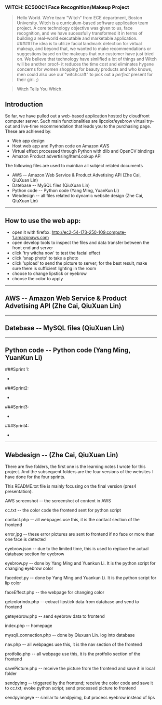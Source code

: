 ### WITCH: EC500C1 Face Recognition/Makeup Project

> Hello World. We're team "Witch" from ECE department, Boston University.
Witch is a curriculum-based software application team project. A core technology objective was given to us, face recognition, and we have sucessfully transformed it in terms of building a real-world executable and marketable application. 
#####The idea is to utilize facial landmark detection for virtual makeup, and beyond that, we wanted to make recommendations or suggestions based on the makeups that our customer have just tried on. We believe that technology have simlified a lot of things and Witch will be another proof- it reduces the time cost and eliminates hygene concerns for women shopping for beauty products and who knows, men could also use our "witchcraft" to pick out a *perfect* present for their girl. ;)

>Witch Tells You Which. 


## Introduction
So far, we have pulled out a web-based application hosted by cloudfront computer server. Such main functionalities are
lipcolor/eyebrow virtual try-out and live-time recommendation that leads you to the purchasing page. These are achieved by:

* Web app design
* Host web app and Python code on Amazon AWS
* Virtual effect processed through Python with dlib and OpenCV bindings
* Amazon Product advertising/ItemLookup API

The following files are used to maintian all subject related documents
* AWS -- Amazon Web Service & Product Advetising API (Zhe Cai, QiuXuan Lin)
* Datebase -- MySQL files (QiuXuan Lin)
* Python code -- Python code (Yang Ming, YuanKun Li)
* Webdesign -- all files related to dynamic website design (Zhe Cai, QiuXuan Lin)

--------------------------------------------------------------------------------------
## How to use the web app:
* open it with firefox: http://ec2-54-173-250-109.compute-1.amazonaws.com
* open develop tools to inspect the files and data transfer between the front end and server
* click 'try witcha now' to test the facial effect
* click 'snap photo' to take a photo
* click 'upload' to send the picture to server; for the best result, make sure there is sufficient lighting in the room
* choose to change lipstick or eyebrow
* choose the color to apply

--------------------------------------------------------------------------------------
## AWS -- Amazon Web Service & Product Advetising API (Zhe Cai, QiuXuan Lin)

--------------------------------------------------------------------------------------
## Datebase -- MySQL files (QiuXuan Lin)

--------------------------------------------------------------------------------------
## Python code -- Python code (Yang Ming, YuanKun Li)

###Sprint 1:

* 

###Sprint2:

* 

###Sprint3:

* 

###Sprint4:

* 




--------------------------------------------------------------------------------------
## Webdesign -- (Zhe Cai, QiuXuan Lin)

There are five folders, the first one is the learning notes I wrote for this project.
And the subsequent folders are the four versions of the websites I have done for the four sprints.

This README.txt file is mainly focusing on the final version (pres4 presentation).

AWS screenshot -- the screenshot of content in AWS

cc.txt -- the color code the frontend sent for python script

contact.php -- all webpages use this, it is the contact section of the frontend

error.jpg -- these error pictures are sent to frontend if no face or more than one face is detected

eyebrow.json -- due to the limited time, this is used to replace the actual database section for eyebrow

eyebrow.py -- done by Yang Ming and Yuankun Li. It is the python script for changing eyebrow color

facedect.py -- done by Yang Ming and Yuankun Li. It is the python script for lip color

faceEffect.php -- the webpage for changing color

getcolorindo.php -- extract lipstick data from database and send to frontend

geteyebrow.php -- send eyebrow data to frontend

index.php -- homepage

mysqli_connection.php --  done by Qiuxuan Lin. log into database

nav.php -- all webpages use this, it is the nav section of the frontend

protfolio.php -- all webpage use this, it is the protfolio section of the frontend

savePicture.php -- receive the picture from the frontend and save it in local folder

sendpyimg -- triggered by the frontend; receive the color code and save it to cc.txt; evoke python script; send processed picture to frontend

sendpyimgeye --  similar to sendpyimg, but process eyebrow instead of lips
